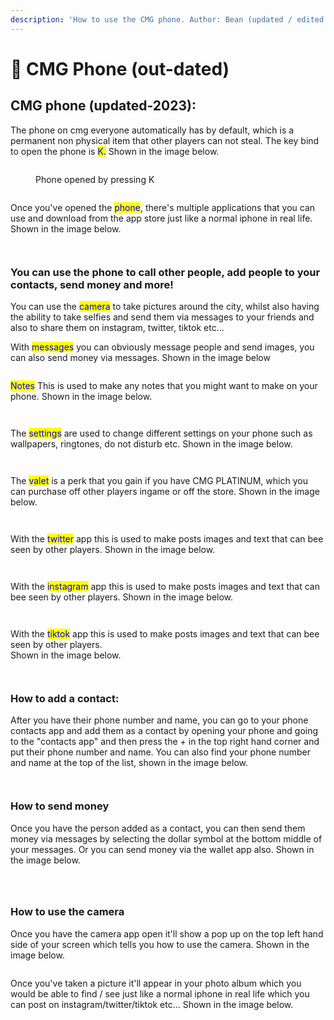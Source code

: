 ```yaml
---
description: 'How to use the CMG phone. Author: Bean (updated / edited by myself)'
---
```


# 📲 CMG Phone (out-dated)

## CMG phone (updated-2023):

The phone on cmg everyone automatically has by default, which is a permanent non physical item that other players can not steal. The key bind to open the phone is <mark style="color:blue;">K.</mark> Shown in the image below.

<div>

<figure><img src=".gitbook/assets/Phone 1 (1).png" alt=""><figcaption><p>Phone opened by pressing K</p></figcaption></figure>

 

<figure><img src=".gitbook/assets/phone bg 1.png" alt=""><figcaption></figcaption></figure>

</div>

Once you've opened the <mark style="color:blue;">phone</mark>, there's multiple applications that you can use and download from the app store just like a normal iphone in real life. Shown in the image below.

<div>

<figure><img src=".gitbook/assets/app store 1.png" alt=""><figcaption></figcaption></figure>

 

<figure><img src=".gitbook/assets/App store 2.png" alt=""><figcaption></figcaption></figure>

</div>

### You can use the phone to call other people, add people to your contacts, send money and more!

You can use the <mark style="color:blue;">camera</mark> to take pictures around the city, whilst also having the ability to take selfies and send them via messages to your friends and also to share them on instagram, twitter, tiktok etc...

With <mark style="color:blue;">messages</mark> you can obviously message people and send images, you can also send money via messages. Shown in the image below

<figure><img src=".gitbook/assets/Phone 7.png" alt=""><figcaption></figcaption></figure>

<mark style="color:blue;">Notes</mark> This is used to make any notes that you might want to make on your phone. Shown in the image below.

<div>

<figure><img src=".gitbook/assets/notes.png" alt=""><figcaption></figcaption></figure>

 

<figure><img src=".gitbook/assets/notes 2.png" alt=""><figcaption></figcaption></figure>

</div>

The <mark style="color:blue;">settings</mark> are used to change different settings on your phone such as wallpapers, ringtones, do not disturb etc. Shown in the image below.

<div>

<figure><img src=".gitbook/assets/Settings.png" alt=""><figcaption></figcaption></figure>

 

<figure><img src=".gitbook/assets/Settings 2.png" alt=""><figcaption></figcaption></figure>

</div>

The <mark style="color:blue;">valet</mark> is a perk that you gain if you have CMG PLATINUM, which you can purchase off other players ingame or off the store. Shown in the image below.

<div>

<figure><img src=".gitbook/assets/valet.png" alt=""><figcaption></figcaption></figure>

 

<figure><img src=".gitbook/assets/Valet 2.png" alt=""><figcaption></figcaption></figure>

</div>

With the <mark style="color:blue;">twitter</mark> app this is used to make posts images and text that can bee seen by other players. Shown in the image below.

<div>

<figure><img src=".gitbook/assets/twitter.png" alt=""><figcaption></figcaption></figure>

 

<figure><img src=".gitbook/assets/twitter 2 (1).png" alt=""><figcaption></figcaption></figure>

</div>

With the <mark style="color:blue;">instagram</mark> app this is used to make posts images and text that can bee seen by other players. Shown in the image below.

<div>

<figure><img src=".gitbook/assets/instgram.png" alt=""><figcaption></figcaption></figure>

 

<figure><img src=".gitbook/assets/instagram 2.png" alt=""><figcaption></figcaption></figure>

</div>

With the <mark style="color:blue;">tiktok</mark> app this is used to make posts images and text that can bee seen by other players.\
Shown in the image below.

<div>

<figure><img src=".gitbook/assets/tiktok.png" alt=""><figcaption></figcaption></figure>

 

<figure><img src=".gitbook/assets/tiktok 2.png" alt=""><figcaption></figcaption></figure>

</div>

### How to add a contact:

After you have their phone number and name, you can go to your phone contacts app and add them as a contact by opening your phone and going to the "contacts app" and then press the + in the top right hand corner and put their phone number and name. You can also find your phone number and name at the top of the list, shown in the image below.

<div>

<figure><img src=".gitbook/assets/phone 5.png" alt=""><figcaption></figcaption></figure>

 

<figure><img src=".gitbook/assets/contact 2.png" alt=""><figcaption></figcaption></figure>

</div>

### How to send money

Once you have the person added as a contact, you can then send them money via messages by selecting the dollar symbol at the bottom middle of your messages. Or you can send money via the wallet app also. Shown in the image below.

<div>

<figure><img src=".gitbook/assets/Phone 8.png" alt=""><figcaption></figcaption></figure>

 

<figure><img src=".gitbook/assets/wallet 1.png" alt=""><figcaption></figcaption></figure>

 

<figure><img src=".gitbook/assets/wallet 2.png" alt=""><figcaption></figcaption></figure>

</div>

### How to use the camera

Once you have the camera app open it'll show a pop up on the top left hand side of your screen which tells you how to use the camera. Shown in the image below.

<figure><img src=".gitbook/assets/Phone 6.png" alt=""><figcaption></figcaption></figure>

Once you've taken a picture it'll appear in your photo album which you would be able to find / see just like a normal iphone in real life which you can post on instagram/twitter/tiktok etc... Shown in the image below.&#x20;

<div>

<figure><img src=".gitbook/assets/Photo album.png" alt=""><figcaption></figcaption></figure>

 

<figure><img src=".gitbook/assets/photo album 2.png" alt=""><figcaption></figcaption></figure>

</div>
